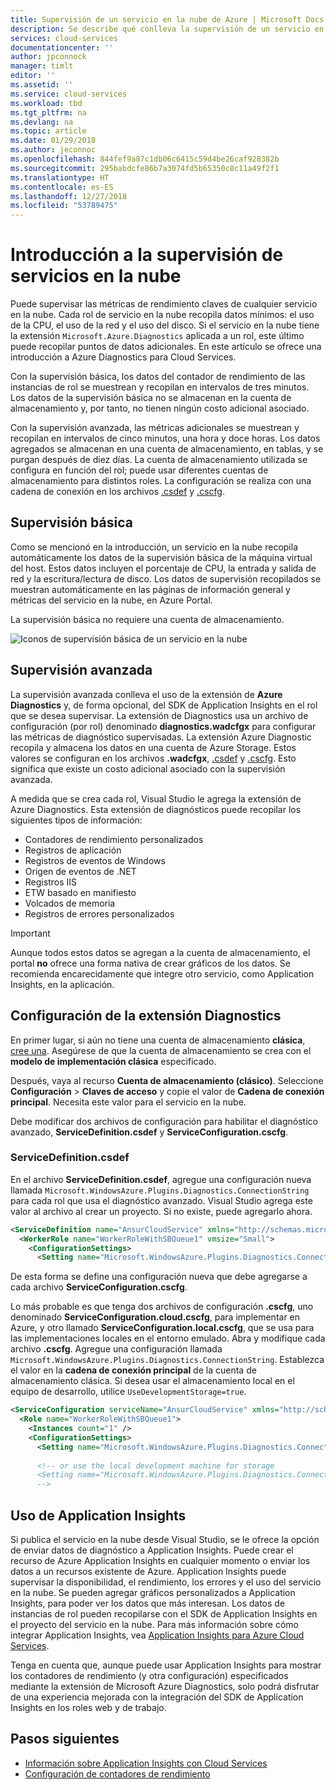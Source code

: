 ```yaml
---
title: Supervisión de un servicio en la nube de Azure | Microsoft Docs
description: Se describe qué conlleva la supervisión de un servicio en la nube de Azure y cuáles son algunas de las opciones.
services: cloud-services
documentationcenter: ''
author: jpconnock
manager: timlt
editor: ''
ms.assetid: ''
ms.service: cloud-services
ms.workload: tbd
ms.tgt_pltfrm: na
ms.devlang: na
ms.topic: article
ms.date: 01/29/2018
ms.author: jeconnoc
ms.openlocfilehash: 844fef9a87c1db06c6415c59d4be26caf928382b
ms.sourcegitcommit: 295babdcfe86b7a3074fd5b65350c8c11a49f2f1
ms.translationtype: HT
ms.contentlocale: es-ES
ms.lasthandoff: 12/27/2018
ms.locfileid: "53789475"
---
```

# <a name="introduction-to-cloud-service-monitoring"></a>Introducción a la supervisión de servicios en la nube

Puede supervisar las métricas de rendimiento claves de cualquier servicio en la nube. Cada rol de servicio en la nube recopila datos mínimos: el uso de la CPU, el uso de la red y el uso del disco. Si el servicio en la nube tiene la extensión `Microsoft.Azure.Diagnostics` aplicada a un rol, este último puede recopilar puntos de datos adicionales. En este artículo se ofrece una introducción a Azure Diagnostics para Cloud Services.

Con la supervisión básica, los datos del contador de rendimiento de las instancias de rol se muestrean y recopilan en intervalos de tres minutos. Los datos de la supervisión básica no se almacenan en la cuenta de almacenamiento y, por tanto, no tienen ningún costo adicional asociado.

Con la supervisión avanzada, las métricas adicionales se muestrean y recopilan en intervalos de cinco minutos, una hora y doce horas. Los datos agregados se almacenan en una cuenta de almacenamiento, en tablas, y se purgan después de diez días. La cuenta de almacenamiento utilizada se configura en función del rol; puede usar diferentes cuentas de almacenamiento para distintos roles. La configuración se realiza con una cadena de conexión en los archivos [.csdef](cloud-services-model-and-package.md#servicedefinitioncsdef) y [.cscfg](cloud-services-model-and-package.md#serviceconfigurationcscfg).


## <a name="basic-monitoring"></a>Supervisión básica

Como se mencionó en la introducción, un servicio en la nube recopila automáticamente los datos de la supervisión básica de la máquina virtual del host. Estos datos incluyen el porcentaje de CPU, la entrada y salida de red y la escritura/lectura de disco. Los datos de supervisión recopilados se muestran automáticamente en las páginas de información general y métricas del servicio en la nube, en Azure Portal. 

La supervisión básica no requiere una cuenta de almacenamiento. 

![Iconos de supervisión básica de un servicio en la nube](media/cloud-services-how-to-monitor/basic-tiles.png)

## <a name="advanced-monitoring"></a>Supervisión avanzada

La supervisión avanzada conlleva el uso de la extensión de **Azure Diagnostics** y, de forma opcional, del SDK de Application Insights en el rol que se desea supervisar. La extensión de Diagnostics usa un archivo de configuración (por rol) denominado **diagnostics.wadcfgx** para configurar las métricas de diagnóstico supervisadas. La extensión Azure Diagnostic recopila y almacena los datos en una cuenta de Azure Storage. Estos valores se configuran en los archivos **.wadcfgx**, [.csdef](cloud-services-model-and-package.md#servicedefinitioncsdef) y [.cscfg](cloud-services-model-and-package.md#serviceconfigurationcscfg). Esto significa que existe un costo adicional asociado con la supervisión avanzada.

A medida que se crea cada rol, Visual Studio le agrega la extensión de Azure Diagnostics. Esta extensión de diagnósticos puede recopilar los siguientes tipos de información:

* Contadores de rendimiento personalizados
* Registros de aplicación
* Registros de eventos de Windows
* Origen de eventos de .NET
* Registros IIS
* ETW basado en manifiesto
* Volcados de memoria
* Registros de errores personalizados

> [!IMPORTANT]
> Aunque todos estos datos se agregan a la cuenta de almacenamiento, el portal **no** ofrece una forma nativa de crear gráficos de los datos. Se recomienda encarecidamente que integre otro servicio, como Application Insights, en la aplicación.

## <a name="setup-diagnostics-extension"></a>Configuración de la extensión Diagnostics

En primer lugar, si aún no tiene una cuenta de almacenamiento **clásica**, [cree una](../storage/common/storage-quickstart-create-account.md). Asegúrese de que la cuenta de almacenamiento se crea con el **modelo de implementación clásica** especificado.

Después, vaya al recurso **Cuenta de almacenamiento (clásico)**. Seleccione **Configuración** > **Claves de acceso** y copie el valor de **Cadena de conexión principal**. Necesita este valor para el servicio en la nube. 

Debe modificar dos archivos de configuración para habilitar el diagnóstico avanzado, **ServiceDefinition.csdef** y **ServiceConfiguration.cscfg**.

### <a name="servicedefinitioncsdef"></a>ServiceDefinition.csdef

En el archivo **ServiceDefinition.csdef**, agregue una configuración nueva llamada `Microsoft.WindowsAzure.Plugins.Diagnostics.ConnectionString` para cada rol que usa el diagnóstico avanzado. Visual Studio agrega este valor al archivo al crear un proyecto. Si no existe, puede agregarlo ahora. 

```xml
<ServiceDefinition name="AnsurCloudService" xmlns="http://schemas.microsoft.com/ServiceHosting/2008/10/ServiceDefinition" schemaVersion="2015-04.2.6">
  <WorkerRole name="WorkerRoleWithSBQueue1" vmsize="Small">
    <ConfigurationSettings>
      <Setting name="Microsoft.WindowsAzure.Plugins.Diagnostics.ConnectionString" />
```

De esta forma se define una configuración nueva que debe agregarse a cada archivo **ServiceConfiguration.cscfg**. 

Lo más probable es que tenga dos archivos de configuración **.cscfg**, uno denominado **ServiceConfiguration.cloud.cscfg**, para implementar en Azure, y otro llamado **ServiceConfiguration.local.cscfg**, que se usa para las implementaciones locales en el entorno emulado. Abra y modifique cada archivo **.cscfg**. Agregue una configuración llamada `Microsoft.WindowsAzure.Plugins.Diagnostics.ConnectionString`. Establezca el valor en la **cadena de conexión principal** de la cuenta de almacenamiento clásica. Si desea usar el almacenamiento local en el equipo de desarrollo, utilice `UseDevelopmentStorage=true`.

```xml
<ServiceConfiguration serviceName="AnsurCloudService" xmlns="http://schemas.microsoft.com/ServiceHosting/2008/10/ServiceConfiguration" osFamily="4" osVersion="*" schemaVersion="2015-04.2.6">
  <Role name="WorkerRoleWithSBQueue1">
    <Instances count="1" />
    <ConfigurationSettings>
      <Setting name="Microsoft.WindowsAzure.Plugins.Diagnostics.ConnectionString" value="DefaultEndpointsProtocol=https;AccountName=mystorage;AccountKey=KWwkdfmskOIS240jnBOeeXVGHT9QgKS4kIQ3wWVKzOYkfjdsjfkjdsaf+sddfwwfw+sdffsdafda/w==" />
      
      <!-- or use the local development machine for storage
      <Setting name="Microsoft.WindowsAzure.Plugins.Diagnostics.ConnectionString" value="UseDevelopmentStorage=true" />
      -->
```

## <a name="use-application-insights"></a>Uso de Application Insights

Si publica el servicio en la nube desde Visual Studio, se le ofrece la opción de enviar datos de diagnóstico a Application Insights. Puede crear el recurso de Azure Application Insights en cualquier momento o enviar los datos a un recursos existente de Azure. Application Insights puede supervisar la disponibilidad, el rendimiento, los errores y el uso del servicio en la nube. Se pueden agregar gráficos personalizados a Application Insights, para poder ver los datos que más interesan. Los datos de instancias de rol pueden recopilarse con el SDK de Application Insights en el proyecto del servicio en la nube. Para más información sobre cómo integrar Application Insights, vea [Application Insights para Azure Cloud Services](../azure-monitor/app/cloudservices.md).

Tenga en cuenta que, aunque puede usar Application Insights para mostrar los contadores de rendimiento (y otra configuración) especificados mediante la extensión de Microsoft Azure Diagnostics, solo podrá disfrutar de una experiencia mejorada con la integración del SDK de Application Insights en los roles web y de trabajo.


## <a name="next-steps"></a>Pasos siguientes

- [Información sobre Application Insights con Cloud Services](../azure-monitor/app/cloudservices.md)
- [Configuración de contadores de rendimiento](diagnostics-performance-counters.md)

